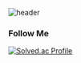![header](https://capsule-render.vercel.app/api?type=venom&text=GUN%20JOON&fontSize=60)

### Follow Me



[![Solved.ac Profile](http://mazassumnida.wtf/api/v2/generate_badge?boj=dlans321)](https://solved.ac/dlans321/)
<!--
**gunjoon98/gunjoon98** is a ✨ _special_ ✨ repository because its `README.md` (this file) appears on your GitHub profile.

Here are some ideas to get you started:

- 🔭 I’m currently working on ...
- 🌱 I’m currently learning ...
- 👯 I’m looking to collaborate on ...
- 🤔 I’m looking for help with ...
- 💬 Ask me about ...
- 📫 How to reach me: ...
- 😄 Pronouns: ...
- ⚡ Fun fact: ...
-->
